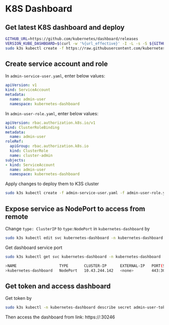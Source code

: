 # K8S Dashboard

## Get latest K8S dashboard and deploy

```bash
GITHUB_URL=https://github.com/kubernetes/dashboard/releases
VERSION_KUBE_DASHBOARD=$(curl -w '%{url_effective}' -I -L -s -S ${GITHUB_URL}/latest -o /dev/null | sed -e 's|.*/||')
sudo k3s kubectl create -f https://raw.githubusercontent.com/kubernetes/dashboard/${VERSION_KUBE_DASHBOARD}/aio/deploy/recommended.yaml
```

## Create service account and role

In `admin-service-user.yaml`, enter below values:

```yaml
apiVersion: v1
kind: ServiceAccount
metadata:
  name: admin-user
  namespace: kubernetes-dashboard
```

In `admin-user-role.yaml`, enter below values:

```yaml
apiVersion: rbac.authorization.k8s.io/v1
kind: ClusterRoleBinding
metadata:
  name: admin-user
roleRef:
  apiGroup: rbac.authorization.k8s.io
  kind: ClusterRole
  name: cluster-admin
subjects:
- kind: ServiceAccount
  name: admin-user
  namespace: kubernetes-dashboard
```

Apply changes to deploy them to K3S cluster

```bash
sudo k3s kubectl create -f admin-service-user.yaml -f admin-user-role.yaml
```

## Expose service as NodePort to access from remote

Change `type: ClusterIP` to `type:NodePort` in `kubernetes-dashboard` by

```bash
sudo k3s kubectl edit svc kubernetes-dashboard -n kubernetes-dashboard
```

Get dashboard service port

```bash
sudo k3s kubectl get svc kubernetes-dashboard -n kubernetes-dashboard

>NAME                   TYPE       CLUSTER-IP      EXTERNAL-IP   PORT(S)         AGE
>kubernetes-dashboard   NodePort   10.43.244.142   <none>        443:30246/TCP   9m18s
```
## Get token and access dashboard

Get token by

```bash
sudo k3s kubectl -n kubernetes-dashboard describe secret admin-user-token
```

Then access the dashboard from link: https://<master-node-ip>:30246



